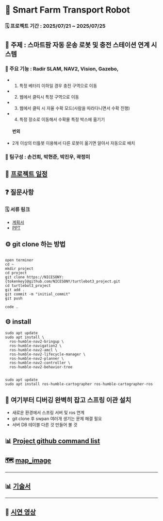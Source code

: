 # 🚜 Smart Farm Transport Robot



### 🗓️ 프로젝트 기간 : 2025/07/21 ~ 2025/07/25



## 🎯 주제 : 스마트팜 자동 운송 로봇 및 충전 스테이션 연계 시스템 



### 🤖 주요 기능 : Radir SLAM, NAV2, Vision, Gazebo, 

- 1. 특정 베터리 이하일 경우 충전 구역으로 이동 
- 2. 웹에서 클릭시 특정 구역으로 이동 
- 3. 웹에서 클릭 시 자율 수확 모드(사람을 따라다니면서 수확 진행) 
- 4. 특정 장소로 이동해서 수확물 특정 박스에 옮기기
  #### 번외
- 2개 이상의 터틀봇 이용해서 다른 로봇이 옮기면 알아서 자동으로 배치

  
### 👥 팀구성 : 손건희, 박현준, 박진우, 곽정미


## 📅 [프로젝트 일정](https://github.com/NICESONY/turtlebot3_project/tree/main/Documentation/plan)


## ❓ 질문사항


### 🗓️ 서류 링크

- [계획서](https://docs.google.com/document/d/1M6PhMZ9piBhJVs8vatvDK25QiM19CuVPqjAv2bpU3-8/edit?tab=t.0)
- [PPT](https://docs.google.com/presentation/d/1NAYQ3nXiv2y0jL_QtZ-ypov38d0UsTY2KapHy4Q52Sg/edit?slide=id.g370cc601211_0_15#slide=id.g370cc601211_0_15)


## ⚙️ git clone 하는 방법
```

open terminer
cd ~
mkdir project
cd project
git clone https://NICESONY:{tokenkey}@github.com/NICESONY/turtlebot3_project.git
cd turtlebot3_project
git add .
git commit -m "initial_commit"
git push

code .
```

## ⚙️ install 
```
sudo apt update
sudo apt install \
  ros-humble-nav2-bringup \
  ros-humble-navigation2 \
  ros-humble-nav2-amcl \
  ros-humble-nav2-lifecycle-manager \
  ros-humble-nav2-planner \
  ros-humble-nav2-controller \
  ros-humble-nav2-behavior-tree


sudo apt update
sudo apt install ros-humble-cartographer ros-humble-cartographer-ros
```

## 🎯  여기부터 디버깅 완벽히 잡고 스프링 이관 설치

- 새로운 환경에서 스프링 서버 및 ros 연계
- git clone 후 swpan 여러개 생기는 문제 해결 필요
- 서버 DB 테이블 다른 것 만들어 볼 것



## 📊 [Project github command list](https://github.com/NICESONY/turtlebot3_project/tree/main/git_commad)


## 🗺️ [map_image](https://github.com/NICESONY/turtlebot3_project/blob/main/Documentation/map_image/Readme.md)

-------------
## 📊  [기술서](https://github.com/NICESONY/turtlebot3_project/blob/main/Documentation/Project_Technical_Specification/%ED%94%84%EB%A1%9C%EC%A0%9D%ED%8A%B8_%EA%B8%B0%EC%88%A0%EC%84%9C_%EC%96%91%EC%8B%9D(%EC%8A%A4%EB%A7%88%ED%8A%B8%ED%8C%9C%20%EC%9E%90%EB%8F%99%20%EC%9A%B4%EC%86%A1%20%EB%A1%9C%EB%B4%87%20%EB%B0%8F%20%EC%B6%A9%EC%A0%84%20%EC%8A%A4%ED%85%8C%EC%9D%B4%EC%85%98%20%EC%97%B0%EA%B3%84%20%EC%8B%9C%EC%8A%A4%ED%85%9C).pdf)
-------------


## 🤖 [시연 영상](https://youtu.be/RD2XwL_64qI)
